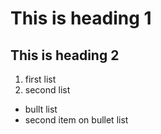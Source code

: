 # This is heading 1
## This is heading 2
1) first list
2) second list
+ bullt list
+ second item on bullet list
